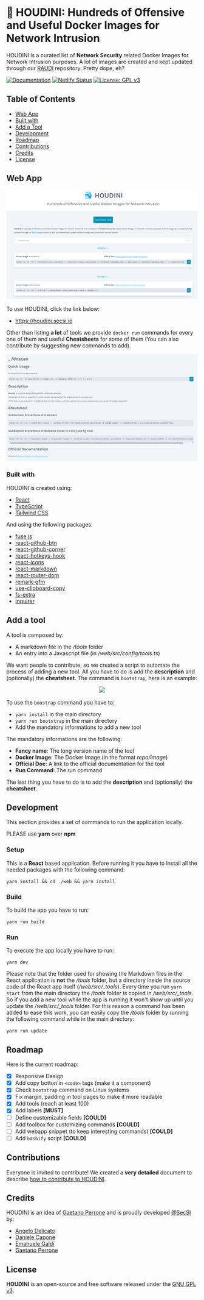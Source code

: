 # 🐳 HOUDINI: Hundreds of Offensive and Useful Docker Images for Network Intrusion
HOUDINI is a curated list of **Network Security** related Docker Images for Network Intrusion purposes. A lot of images are created and kept updated through our [RAUDI](https://github.com/cybersecsi/RAUDI) repository. Pretty dope, eh?

[![Documentation](https://img.shields.io/badge/Documentation-complete-green.svg?style=flat)](https://github.com/cybersecsi/HOUDINI/blob/main/README.md)
[![Netlify Status](https://api.netlify.com/api/v1/badges/f8b06b7e-bdc6-4af8-aba9-f32e1132cd25/deploy-status)](https://app.netlify.com/sites/houdini/deploys)
[![License: GPL v3](https://img.shields.io/badge/License-GPLv3-blue.svg)](https://github.com/cybersecsi/HOUDINI/blob/main/LICENSE)

## Table of Contents
  - [Web App](#web-app)
  - [Built with](#built-with)
  - [Add a Tool](#add-a-tool)
  - [Development](#development)
  - [Roadmap](#roadmap)
  - [Contributions](#contributions)
  - [Credits](#credits)
  - [License](#license)

## Web App
<p align="center">
  <img src="docs/houdini-home.png">
</p>

To use HOUDINI, click the link below: 
- https://houdini.secsi.io

Other than listing **a lot** of tools we provide ``docker run`` commands for every one of them and useful **Cheatsheets** for some of them (You can also contribute by suggesting new commands to add). 

<p align="center">
  <img src="docs/houdini-cheatsheet.png">
</p>

### Built with  
HOUDINI is created using:
* [React](https://reactjs.org/)
* [TypeScript](https://www.typescriptlang.org/)
* [Tailwind CSS](https://tailwindcss.com/)

And using the following packages:
* [fuse.js](https://www.npmjs.com/package/fuse.js)
* [react-github-btn](https://www.npmjs.com/package/react-github-btn)
* [react-github-corner](https://www.npmjs.com/package/react-github-corner)
* [react-hotkeys-hook](https://www.npmjs.com/package/react-hotkeys-hook)
* [react-icons](https://www.npmjs.com/package/react-icons)
* [react-markdown](https://www.npmjs.com/package/react-markdown)
* [react-router-dom](https://www.npmjs.com/package/react-router-dom)
* [remark-gfm](https://www.npmjs.com/package/remark-gfm)
* [use-clipboard-copy](https://www.npmjs.com/package/use-clipboard-copy)
* [fs-extra](https://www.npmjs.com/package/fs-extra)
* [inquirer](https://www.npmjs.com/package/inquirer)


## Add a tool
A tool is composed by:
- A markdown file in the */tools* folder
- An entry into a Javascript file (in */web/src/config/tools.ts*)

We want people to contribute, so we created a script to automate the process of adding a new tool. All you have to do is add the **description** and (optionally) the **cheatsheet**. The command is ``bootstrap``, here is an example:
<p align="center">
  <img src="docs/bootstrap.gif">
</p>

To use the ``boostrap`` command you have to:
- ``yarn install`` in the main directory
- ``yarn run bootstrap`` in the main directory
- Add the mandatory informations to add a new tool

The mandatory informations are the following:
- **Fancy name**: The long version name of the tool
- **Docker Image**: The Docker Image (in the format *repo/image*)
- **Official Doc**: A link to the official documentation for the tool
- **Run Command**: The run command

The last thing you have to do is to add the **description** and (optionally) the **cheatsheet**.

## Development
This section provides a set of commands to run the application locally. 

PLEASE use **yarn** over **npm**

### Setup
This is a **React** based application. Before running it you have to install all the needed packages with the following command:
```
yarn install && cd ./web && yarn install
```

### Build
To build the app you have to run:
```
yarn run build
```

### Run
To execute the app locally you have to run:
```
yarn dev
```

Please note that the folder used for showing the Markdown files in the React application is **not** the */tools* folder, but a directory inside the source code of the React app itself (*/web/src/_tools*). Every time you run ``yarn start`` from the main directory the */tools* folder is copied in */web/src/_tools*. So if you add a new tool while the app is running it won't show up until you update the */web/src/_tools* folder. For this reason a command has been added to ease this work, you can easily copy the */tools* folder by running the following command while in the main directory:
```
yarn run update
```


## Roadmap
Here is the current roadmap:
- [x] Responsive Design
- [x] Add copy botton in ``<code>`` tags (make it a component)
- [x] Check ``bootstrap`` command on Linux systems
- [x] Fix margin, padding in tool pages to make it more readable
- [x] Add tools (reach at least 100)
- [x] Add labels **[MUST]**
- [ ] Define customizable fields **[COULD]**
- [ ] Add toolbox for customizing commands **[COULD]**
- [ ] Add webapp snippet (to keep interesting commands) **[COULD]**
- [ ] Add ``bashify`` script **[COULD]**

## Contributions
Everyone is invited to contribute!
We created a **very detailed** document to describe [how to contribute to HOUDINI](https://github.com/cybersecsi/HOUDINI/blob/main/CONTRIBUTING.md).

## Credits
HOUDINI is an idea of [Gaetano Perrone](https://github.com/giper45) and is proudly developed [@SecSI](https://secsi.io) by:
- [Angelo Delicato](https://github.com/thelicato)
- [Daniele Capone](https://github.com/daniele-capone)
- [Emanuele Galdi](https://github.com/emalderson)
- [Gaetano Perrone](https://github.com/giper45)

## License
**HOUDINI** is an open-source and free software released under the [GNU GPL v3](/LICENSE).